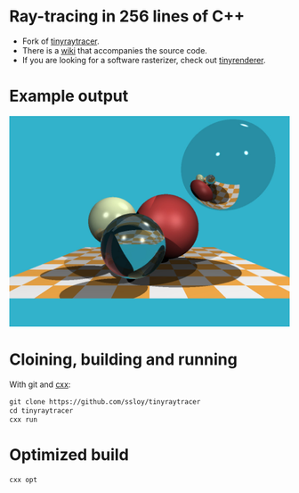 # Ray-tracing in 256 lines of C++

* Fork of [tinyraytracer](https://github.com/ssloy/tinyraytracer).
* There is a [wiki](https://github.com/ssloy/tinyraytracer/wiki) that accompanies the source code.
* If you are looking for a software rasterizer, check out [tinyrenderer](https://github.com/ssloy/tinyrenderer/wiki).  

# Example output

![](img/out.jpg)

# Cloining, building and running

With git and [cxx](https://github.com/xyproto/cxx):

    git clone https://github.com/ssloy/tinyraytracer
    cd tinyraytracer  
    cxx run

# Optimized build

    cxx opt
